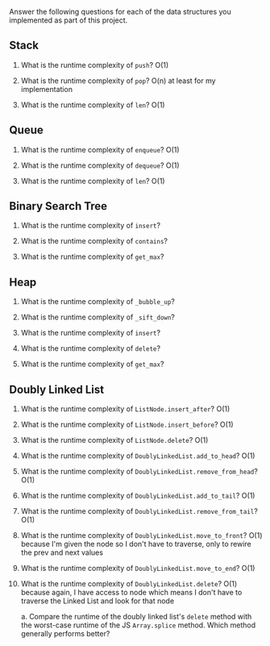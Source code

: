 Answer the following questions for each of the data structures you implemented as part of this project.

## Stack

1. What is the runtime complexity of `push`? O(1)

2. What is the runtime complexity of `pop`? O(n) at least for my implementation

3. What is the runtime complexity of `len`? O(1)

## Queue

1. What is the runtime complexity of `enqueue`? O(1)

2. What is the runtime complexity of `dequeue`? O(1)

3. What is the runtime complexity of `len`? O(1)

## Binary Search Tree

1. What is the runtime complexity of `insert`?

2. What is the runtime complexity of `contains`?

3. What is the runtime complexity of `get_max`?

## Heap

1. What is the runtime complexity of `_bubble_up`?

2. What is the runtime complexity of `_sift_down`?

3. What is the runtime complexity of `insert`?

4. What is the runtime complexity of `delete`?

5. What is the runtime complexity of `get_max`?

## Doubly Linked List

1. What is the runtime complexity of `ListNode.insert_after`? O(1)

2. What is the runtime complexity of `ListNode.insert_before`? O(1)

3. What is the runtime complexity of `ListNode.delete`? O(1)

4. What is the runtime complexity of `DoublyLinkedList.add_to_head`? O(1)

5. What is the runtime complexity of `DoublyLinkedList.remove_from_head`? O(1)

6. What is the runtime complexity of `DoublyLinkedList.add_to_tail`? O(1)

7. What is the runtime complexity of `DoublyLinkedList.remove_from_tail`? O(1)

8. What is the runtime complexity of `DoublyLinkedList.move_to_front`? O(1) because I'm given the node so I don't have to traverse, only to rewire the prev and next values

9. What is the runtime complexity of `DoublyLinkedList.move_to_end`? O(1)

10. What is the runtime complexity of `DoublyLinkedList.delete`? O(1) because again, I have access to node which means I don't have to traverse the Linked List and look for that node

    a. Compare the runtime of the doubly linked list's `delete` method with the worst-case runtime of the JS `Array.splice` method. Which method generally performs better?
